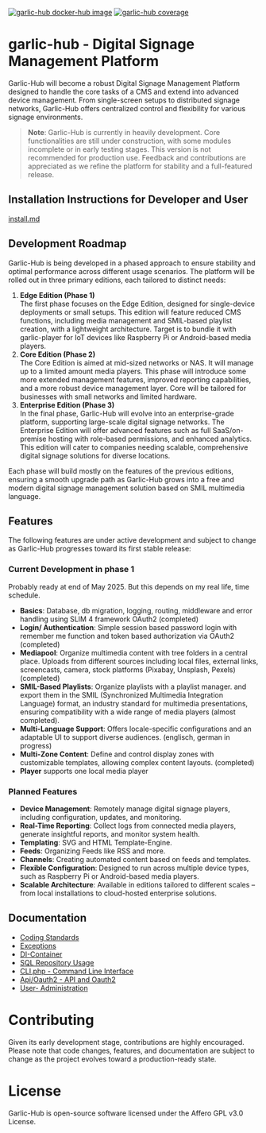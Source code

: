 [![garlic-hub docker-hub image](https://github.com/sagiadinos/garlic-hub/actions/workflows/docker-image.yml/badge.svg?branch=main)](https://github.com/sagiadinos/garlic-hub/actions/workflows/docker-image.yml)
[![garlic-hub coverage](https://github.com/sagiadinos/garlic-hub/blob/main/misc/coverage.svg)](https://github.com/sagiadinos/garlic-hub/blob/main/misc/coverage.svg)

# garlic-hub - Digital Signage Management Platform

Garlic-Hub will become a robust Digital Signage Management Platform designed to handle the core tasks of a CMS and extend into advanced device management. From single-screen setups to distributed signage networks, Garlic-Hub offers centralized control and flexibility for various signage environments.

> **Note**: Garlic-Hub is currently in heavily development. Core functionalities are still under construction, with some 
> modules incomplete or in early testing stages. This version is not recommended for production use. Feedback and contributions are appreciated as we refine the platform for stability and a full-featured release.

## Installation Instructions for Developer and User

[install.md](docs/install.md)

## Development Roadmap

Garlic-Hub is being developed in a phased approach to ensure stability and optimal performance across different usage scenarios. The platform will be rolled out in three primary editions, each tailored to distinct needs:

1. **Edge Edition (Phase 1)**  
   The first phase focuses on the Edge Edition, designed for single-device deployments or small setups. This edition will feature reduced CMS functions, including media management and SMIL-based playlist creation, with a lightweight architecture. Target is to bundle it with garlic-player for IoT devices like Raspberry Pi or Android-based media players.
2. **Core Edition (Phase 2)**  
   The Core Edition is aimed at mid-sized networks or NAS. It will manage up to a limited amount media players. This phase will introduce some more extended management features, improved reporting capabilities, and a more robust device management layer. Core will be tailored for businesses with small networks and limited hardware.
3. **Enterprise Edition (Phase 3)**  
   In the final phase, Garlic-Hub will evolve into an enterprise-grade platform, supporting large-scale digital signage networks. The Enterprise Edition will offer advanced features such as full SaaS/on-premise hosting with role-based permissions, and enhanced analytics. This edition will cater to companies needing scalable, comprehensive digital signage solutions for diverse locations.

Each phase will build mostly on the features of the previous editions, ensuring a smooth upgrade path as Garlic-Hub grows into a free and modern digital signage management solution based on SMIL multimedia language.

## Features

The following features are under active development and subject to change as Garlic-Hub progresses toward its first stable release:

### Current Development in phase 1 

Probably ready at end of May 2025. But this depends on my real life, time schedule.

- **Basics**: Database, db migration, logging, routing, middleware and error handling using SLIM 4 framework
  OAuth2 (completed)
- **Login/ Authentication**: Simple session based password login with remember me function and token based 
  authorization via OAuth2 (completed) 
- **Mediapool**: Organize multimedia content with tree folders in a central place. Uploads from different sources 
  including local files, external links, screencasts, camera, stock platforms (Pixabay, Unsplash, Pexels)
  (completed)
- **SMIL-Based Playlists**: Organize playlists with a playlist manager. and export them in the 
  SMIL (Synchronized Multimedia Integration Language) format, an industry standard for multimedia presentations, ensuring compatibility with a wide range of media players (almost completed).
- **Multi-Language Support**: Offers locale-specific configurations and an adaptable UI to support diverse audiences. (englisch, german in progress)
- **Multi-Zone Content**: Define and control display zones with customizable templates, allowing complex content layouts. (completed)
- **Player** supports one local media player

### Planned Features
- **Device Management**: Remotely manage digital signage players, including configuration, updates, and monitoring.
- **Real-Time Reporting**: Collect logs from connected media players, generate insightful reports, and monitor system health.
- **Templating**: SVG and HTML Template-Engine.
- **Feeds**: Organizing Feeds like RSS and more.
- **Channels**: Creating automated content based on feeds and templates. 
- **Flexible Configuration**: Designed to run across multiple device types, such as Raspberry Pi or Android-based media players.
- **Scalable Architecture**: Available in editions tailored to different scales – from local installations to cloud-hosted enterprise solutions.

## Documentation
- [Coding Standards](docs%2Fcoding-standards.md)
- [Exceptions](docs%2Fexceptions.md)
- [DI-Container](docs%2Fdi-container.md)
- [SQL Repository Usage](docs%2Fsql-repository-usage.md)
- [CLI.php - Command Line Interface](docs%2Fcli.md)
- [Api/Oauth2 - API and Oauth2](docs%2Foauth2.md)
- [User- Administration](docs%2Fuser-administration.md)

# Contributing
Given its early development stage, contributions are highly encouraged. Please note that code changes, features, and documentation are subject to change as the project evolves toward a production-ready state.

# License
Garlic-Hub is open-source software licensed under the Affero GPL v3.0 License.
